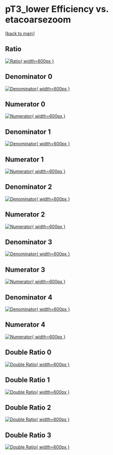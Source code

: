 # pT3_lower Efficiency vs. etacoarsezoom

[[back to main](./)]



## Ratio

[![Ratio](../mtv/var/pT3_lower_base_321_0_eff_etacoarsezoom.png){ width=600px }](../mtv/var/pT3_lower_base_321_0_eff_etacoarsezoom.pdf)

## Denominator 0

[![Denominator](../mtv/den/pT3_lower_base_321_0_eff_etacoarsezoom_den0.png){ width=600px }](../mtv/den/pT3_lower_base_321_0_eff_etacoarsezoom_den0.pdf)

## Numerator 0

[![Numerator](../mtv/num/pT3_lower_base_321_0_eff_etacoarsezoom_num0.png){ width=600px }](../mtv/num/pT3_lower_base_321_0_eff_etacoarsezoom_num0.pdf)

## Denominator 1

[![Denominator](../mtv/den/pT3_lower_base_321_0_eff_etacoarsezoom_den1.png){ width=600px }](../mtv/den/pT3_lower_base_321_0_eff_etacoarsezoom_den1.pdf)

## Numerator 1

[![Numerator](../mtv/num/pT3_lower_base_321_0_eff_etacoarsezoom_num1.png){ width=600px }](../mtv/num/pT3_lower_base_321_0_eff_etacoarsezoom_num1.pdf)

## Denominator 2

[![Denominator](../mtv/den/pT3_lower_base_321_0_eff_etacoarsezoom_den2.png){ width=600px }](../mtv/den/pT3_lower_base_321_0_eff_etacoarsezoom_den2.pdf)

## Numerator 2

[![Numerator](../mtv/num/pT3_lower_base_321_0_eff_etacoarsezoom_num2.png){ width=600px }](../mtv/num/pT3_lower_base_321_0_eff_etacoarsezoom_num2.pdf)

## Denominator 3

[![Denominator](../mtv/den/pT3_lower_base_321_0_eff_etacoarsezoom_den3.png){ width=600px }](../mtv/den/pT3_lower_base_321_0_eff_etacoarsezoom_den3.pdf)

## Numerator 3

[![Numerator](../mtv/num/pT3_lower_base_321_0_eff_etacoarsezoom_num3.png){ width=600px }](../mtv/num/pT3_lower_base_321_0_eff_etacoarsezoom_num3.pdf)

## Denominator 4

[![Denominator](../mtv/den/pT3_lower_base_321_0_eff_etacoarsezoom_den4.png){ width=600px }](../mtv/den/pT3_lower_base_321_0_eff_etacoarsezoom_den4.pdf)

## Numerator 4

[![Numerator](../mtv/num/pT3_lower_base_321_0_eff_etacoarsezoom_num4.png){ width=600px }](../mtv/num/pT3_lower_base_321_0_eff_etacoarsezoom_num4.pdf)

## Double Ratio 0

[![Double Ratio](../mtv/ratio/pT3_lower_base_321_0_eff_etacoarsezoom_ratio0.png){ width=600px }](../mtv/ratio/pT3_lower_base_321_0_eff_etacoarsezoom_ratio0.pdf)

## Double Ratio 1

[![Double Ratio](../mtv/ratio/pT3_lower_base_321_0_eff_etacoarsezoom_ratio1.png){ width=600px }](../mtv/ratio/pT3_lower_base_321_0_eff_etacoarsezoom_ratio1.pdf)

## Double Ratio 2

[![Double Ratio](../mtv/ratio/pT3_lower_base_321_0_eff_etacoarsezoom_ratio2.png){ width=600px }](../mtv/ratio/pT3_lower_base_321_0_eff_etacoarsezoom_ratio2.pdf)

## Double Ratio 3

[![Double Ratio](../mtv/ratio/pT3_lower_base_321_0_eff_etacoarsezoom_ratio3.png){ width=600px }](../mtv/ratio/pT3_lower_base_321_0_eff_etacoarsezoom_ratio3.pdf)

